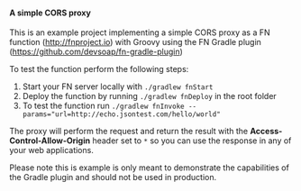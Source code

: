 ####  A simple CORS proxy

This is an example project implementing a simple CORS proxy as a FN function (http://fnproject.io) with Groovy 
using the FN Gradle plugin (https://github.com/devsoap/fn-gradle-plugin) 

To test the function perform the following steps:
   1) Start your FN server locally with ``./gradlew fnStart``
   2) Deploy the function by running ``./gradlew fnDeploy`` in the root folder
   3) To test the function run ``./gradlew fnInvoke --params="url=http://echo.jsontest.com/hello/world"`` 
   
The proxy will perform the request and return the result with the **Access-Control-Allow-Origin** header set to ``*`` 
so you can use the response in any of your web applications.

Please note this is example is only meant to demonstrate the capabilities of the Gradle plugin and should not be used in 
production.